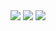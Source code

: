 <picture>
  <source media="(prefers-color-scheme: dark)" srcset="https://github-readme-stats.vercel.app/api?username=shimenga&show_icons=true&theme=onedark&include_all_commits=true&count_private=true&role=OWNER,ORGANIZATION_MEMBER,COLLABORATOR">
  <img src="https://github-readme-stats-kappa-three-66.vercel.app/api?username=shimenga&show_icons=true&include_all_commits=true&count_private=true&role=OWNER,ORGANIZATION_MEMBER,COLLABORATOR">
</picture>

<picture>
  <source media="(prefers-color-scheme: dark)" srcset="https://github-readme-stats.vercel.app/api/top-langs/?username=shimenga&layout=compact&theme=onedark&role=OWNER,ORGANIZATION_MEMBER&langs_count=10">
  <img src="https://github-readme-stats.vercel.app/api/top-langs/?username=shimenga&layout=compact&role=OWNER,ORGANIZATION_MEMBER&langs_count=10">
</picture>

<picture>
  <source media="(prefers-color-scheme: dark)" srcset="https://github-readme-stats.vercel.app/api/wakatime?username=Dr_TSNG&layout=compact&theme=onedark&hide=ObjectiveC,Objective-C,Text,Gitignore%20File,Properties">
  <img src="https://github-readme-stats.vercel.app/api/wakatime?username=Dr_TSNG&layout=compact&hide=ObjectiveC,Objective-C,Text,Gitignore%20File,Properties">
</picture>

